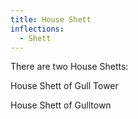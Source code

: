 ```yaml
---
title: House Shett
inflections:
  - Shett
---
```


There are two House Shetts:

House Shett of Gull Tower

House Shett of Gulltown


